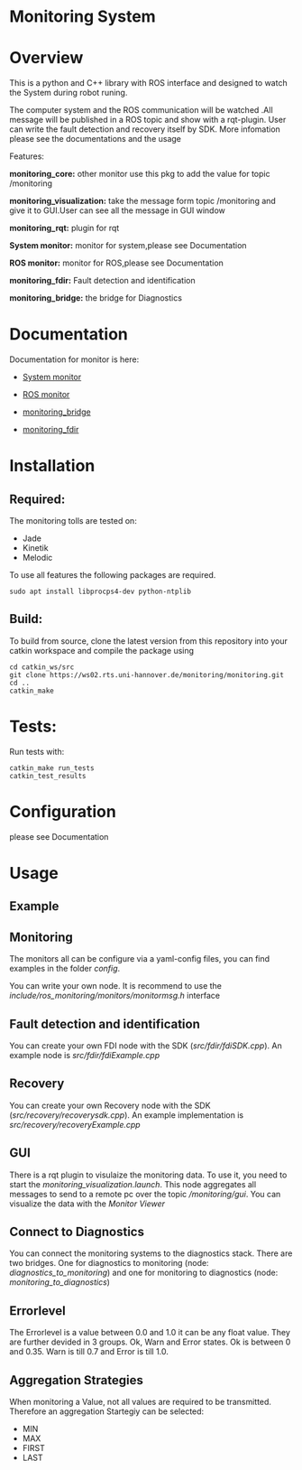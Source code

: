 # Monitoring System

# Overview
This is a python and C++ library with ROS interface and designed to watch the System  during robot runing.

The computer system and the ROS communication will be watched .All message will be published in a ROS topic and show with a rqt-plugin.
User can write the fault detection and recovery itself by SDK.
More infomation please see the documentations and the usage


Features:

**monitoring_core:** other monitor use this pkg to add the value for topic /monitoring

**monitoring_visualization:** take the message form topic /monitoring and give it to GUI.User can see all the message in GUI window 

**monitoring_rqt:** plugin for rqt

**System monitor:** monitor for system,please see Documentation

**ROS monitor:** monitor for ROS,please see Documentation

**monitoring_fdir:** Fault detection and identification

**monitoring_bridge:** the bridge for Diagnostics

# Documentation

Documentation for monitor is here:

* [System monitor](https://ws02.rts.uni-hannover.de/monitoring/monitoring/tree/master/monitoring_monitors_system)

* [ROS monitor](https://ws02.rts.uni-hannover.de/monitoring/monitoring/tree/master/monitoring_monitors_ros)

* [monitoring_bridge](https://ws02.rts.uni-hannover.de/monitoring/monitoring/tree/master/monitoring_visualization)

* [monitoring_fdir](https://ws02.rts.uni-hannover.de/monitoring/monitoring/tree/master/monitoring_fdir)



# Installation

## Required:

The monitoring tolls are tested on:

- Jade
- Kinetik
- Melodic

To use all features the following packages are required.

    sudo apt install libprocps4-dev python-ntplib

## Build:

To build from source, clone the latest version from this repository into your catkin workspace and compile the package using

    cd catkin_ws/src
    git clone https://ws02.rts.uni-hannover.de/monitoring/monitoring.git
    cd ..
    catkin_make

# Tests:

Run tests with:

    catkin_make run_tests
    catkin_test_results


# Configuration

please see Documentation

# Usage

## Example



## Monitoring
The monitors all can be configure via a yaml-config files, you can find examples in the folder *config*.

You can write your own node. It is recommend to use the *include/ros_monitoring/monitors/monitormsg.h* interface

## Fault detection and identification
You can create your own FDI node with the SDK (*src/fdir/fdiSDK.cpp*). An example node is *src/fdir/fdiExample.cpp*

## Recovery
You can create your own Recovery node with the SDK (*src/recovery/recoverysdk.cpp*). An example implementation is *src/recovery/recoveryExample.cpp*

## GUI
There is a rqt plugin to visulaize the monitoring data. To use it, you need to start the *monitoring_visualization.launch*. This node aggregates all messages to send to a remote pc over the topic */monitoring/gui*. You can visualize the data with the *Monitor Viewer*

## Connect to Diagnostics
You can connect the monitoring systems to the diagnostics stack. There are two bridges. One for diagnostics to monitoring (node: *diagnostics_to_monitoring*) and one for monitoring to diagnostics (node: *monitoring_to_diagnostics*)

## Errorlevel
The Errorlevel is a value between 0.0 and 1.0 it can be any float value. They are further devided in 3 groups. Ok, Warn and Error states. Ok is between 0 and 0.35. Warn is till 0.7 and Error is till 1.0.

## Aggregation Strategies
When monitoring a Value, not all values are required to be transmitted. Therefore an aggregation Startegiy can be selected:

- MIN 
- MAX 
- FIRST
- LAST
